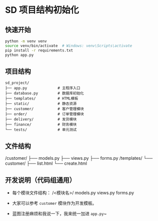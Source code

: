 # SD 项目结构初始化

## 快速开始

```bash
python -m venv venv
source venv/bin/activate  # Windows: venv\Scripts\activate
pip install -r requirements.txt
python app.py
```

## 项目结构

```
sd_project/
├── app.py              # 主程序入口
├── database.py         # 数据库初始化
├── templates/          # HTML模板
├── static/             # 静态资源
├── customer/           # 客户管理模块
├── order/              # 订单管理模块
├── delivery/           # 发货模块
├── finance/            # 财务模块
└── tests/              # 单元测试
```
## 文件结构
/customer/
    ├── models.py
    ├── views.py
    ├── forms.py
/templates/
    └── customer/
        ├── list.html
        └── create.html

## 开发说明（代码组通用）

- 每个模块文件结构：
  /<模块名>/
      models.py
      views.py
      forms.py

- 大家可以参考 `customer` 模块作为开发模板。
- 蓝图注册麻烦和我说一下，我来统一加进 `app.py`~

